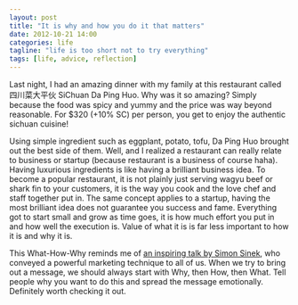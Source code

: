 ```yaml
---
layout: post
title: "It is why and how you do it that matters"
date: 2012-10-21 14:00
categories: life
tagline: "life is too short not to try everything"
tags: [life, advice, reflection]
---
```


Last night, I had an amazing dinner with my family at this restaurant called 四川菜大平伙 SiChuan Da Ping Huo. Why was it so amazing? Simply because the food was spicy and yummy and the price was way beyond reasonable. For $320 (+10% SC) per person, you get to enjoy the authentic sichuan cuisine!

Using simple ingredient such as eggplant, potato, tofu, Da Ping Huo brought out the best side of them. Well, and I realized a restaurant can really relate to business or startup (because restaurant is a business of course haha). Having luxurious ingredients is like having a brilliant business idea. To become a popular restaurant, it is not plainly just serving wagyu beef or shark fin to your customers, it is the way you cook and the love chef and staff together put in. The same concept applies to a startup, having the most brilliant idea does not guarantee you success and fame. Everything got to start small and grow as time goes, it is how much effort you put in and how well the execution is. Value of what it is is far less important to how it is and why it is.

This What-How-Why reminds me of <a href="http://www.ted.com/talks/simon_sinek_how_great_leaders_inspire_action.html">an inspiring talk by Simon Sinek</a>, who conveyed a powerful marketing technique to all of us. When we try to bring out a message, we should always start with Why, then How, then What. Tell people why you want to do this and spread the message emotionally. Definitely worth checking it out.
